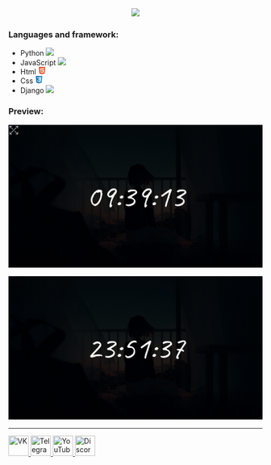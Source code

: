 <div align="center">
<img src="https://readme-typing-svg.demolab.com?font=Caveat&size=37&pause=1000&color=DA8719&width=435&lines=Web+Clock&center=true" />
</div>

### Languages and framework:

* Python <img src="https://github.com/abranhe/programming-languages-logos/blob/master/src/python/python.png?raw=true" width="15"/>
* JavaScript <img src="https://upload.wikimedia.org/wikipedia/commons/thumb/6/6a/JavaScript-logo.png/120px-JavaScript-logo.png" width="15"/>
* Html <img src="https://raw.githubusercontent.com/devicons/devicon/1119b9f84c0290e0f0b38982099a2bd027a48bf1/icons/html5/html5-original.svg" width="15"/>
* Css <img src="https://raw.githubusercontent.com/devicons/devicon/1119b9f84c0290e0f0b38982099a2bd027a48bf1/icons/css3/css3-original.svg" width="15"/>
* Django <img src="https://raw.githubusercontent.com/gilbarbara/logos/92bb74e98bca1ea1ad794442676ebc4e75038adc/logos/django-icon.svg" width="15">

### Preview:

![](https://github.com/titanilham/Web-Clock/blob/main/Preview2.png?raw=true)

![](https://github.com/titanilham/Web-Clock/blob/main/Preview1.png?raw=true)


----

<div id="badges">
  <a href="https://vk.com/aniime_guy" >
    <img src="https://img.icons8.com/?size=512&id=13977&format=png"width="40" height="40" title="VK"/>
  </a>
  <a href="https://t.me/Ilham06">
    <img src="https://img.icons8.com/?size=512&id=63306&format=png"width="40" height="40" title="Telegram"/>
  </a> 
  <a href="https://www.youtube.com/channel/UC9m1N5x0OXWihGpR50Yk35g">
   <img src="https://github.com/titanilham/titanilham/assets/86422270/51f7c427-b7b3-4591-9243-2f2c3465d742" width="40" height="40" title="YouTube"/>
  </a>
  <a href="https://discord.com/channels/1019531122239094794/1019531122239094801">
    <img src="https://www.freepnglogos.com/uploads/discord-logo-png/discord-logo-logodownload-download-logotipos-1.png" width="40" height="40" title="Discord"/>
  </a>
</div>
